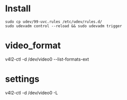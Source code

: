 # Install
```
sudo cp udev/99-uvc.rules /etc/udev/rules.d/
sudo udevadm control --reload && sudo udevadm trigger
```

# video_format
v4l2-ctl -d /dev/video0 --list-formats-ext

# settings
v4l2-ctl -d /dev/video0 -L 